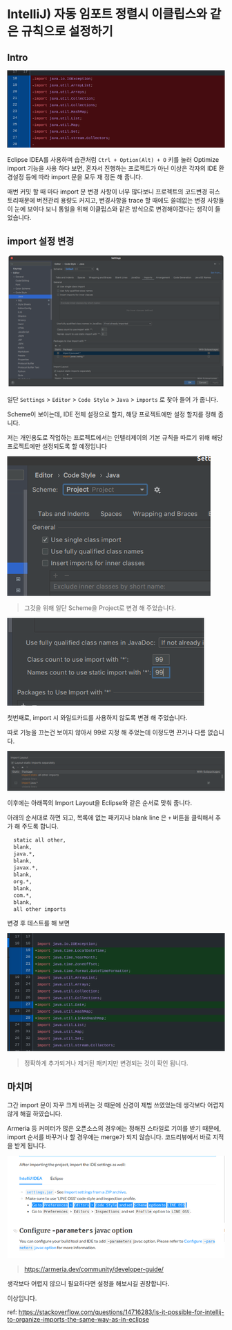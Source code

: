 # IntelliJ) 자동 임포트 정렬시 이클립스와 같은 규칙으로 설정하기

## Intro

![image-20220517155040479](https://raw.githubusercontent.com/Shane-Park/mdblog/main/development/intellij/organize-imports.assets/image-20220517155040479.png)

Eclipse IDEA를 사용하며 습관처럼 `Ctrl + Option(Alt) + O` 키를 눌러 Optimize import 기능을 사용 하다 보면, 혼자서 진행하는 프로젝트가 아닌 이상은 각자의 IDE 환경설정 등에 따라 import 문을 모두 재 정돈 해 줍니다.

매번 커밋 할 때 마다 import 문 변경 사항이 너무 많다보니 프로젝트의 코드변경 히스토리때문에 버전관리 용량도 커지고, 변경사항을 trace 할 때에도 쓸데없는 변경 사항들이 눈에 보이다 보니 통일을 위해 이클립스와 같은 방식으로 변경해야겠다는 생각이 들었습니다.

## import 설정 변경

![image-20220517155512146](https://raw.githubusercontent.com/Shane-Park/mdblog/main/development/intellij/organize-imports.assets/image-20220517155512146.png)

일단 `Settings` > `Editor` > `Code Style` > `Java` > `imports` 로 찾아 들어 가 줍니다.

Scheme이 보이는데, IDE 전체 설정으로 할지, 해당 프로젝트에만 설정 할지를 정해 줍니다.

저는 개인용도로 작업하는 프로젝트에서는 인텔리제이의 기본 규칙을 따르기 위해 해당 프로젝트에만 설정되도록 할 예정입니다

![image-20220517155722474](https://raw.githubusercontent.com/Shane-Park/mdblog/main/development/intellij/organize-imports.assets/image-20220517155722474.png)

> 그것을 위해 일단 Scheme을 Project로 변경 해 주었습니다.

![image-20220517155741357](https://raw.githubusercontent.com/Shane-Park/mdblog/main/development/intellij/organize-imports.assets/image-20220517155741357.png)

첫번째로, import 시 와일드카드를 사용하지 않도록 변경 해 주었습니다.

따로 기능을 끄는건 보이지 않아서 99로 지정 해 주었는데 이정도면 끈거나 다름 없습니다.

![image-20220517160212616](https://raw.githubusercontent.com/Shane-Park/mdblog/main/development/intellij/organize-imports.assets/image-20220517160212616.png)

이후에는 아래쪽의  Import Layout을 Eclipse와 같은 순서로 맞춰 줍니다.

아래의 순서대로 하면 되고, 목록에 없는 패키지나 blank line 은 `+` 버튼을 클릭해서 추가 해 주도록 합니다.

```
  static all other, 
  blank, 
  java.*, 
  blank, 
  javax.*, 
  blank, 
  org.*, 
  blank, 
  com.*, 
  blank, 
  all other imports
```

변경 후 테스트를 해 보면

![image-20220517160410757](https://raw.githubusercontent.com/Shane-Park/mdblog/main/development/intellij/organize-imports.assets/image-20220517160410757.png)

> 정확하게 추가되거나 제거된 패키지만 변경되는 것이 확인 됩니다.

## 마치며

그간 import 문이 자꾸 크게 바뀌는 것 때문에 신경이 제법 쓰였었는데 생각보다 어렵지 않게 해결 하였습니다.

Armeria 등 커미터가 많은 오픈소스의 경우에는 정해진 스타일로 기여를 받기 때문에, import 순서를 바꾸거나 할 경우에는 merge가 되지 않습니다. 코드리뷰에서 바로 지적을 받게 됩니다.

![image-20220517160714820](https://raw.githubusercontent.com/Shane-Park/mdblog/main/development/intellij/organize-imports.assets/image-20220517160714820.png)

> https://armeria.dev/community/developer-guide/ 

생각보다 어렵지 않으니 필요하다면 설정을 해보시길 권장합니다.

이상입니다.

ref: https://stackoverflow.com/questions/14716283/is-it-possible-for-intellij-to-organize-imports-the-same-way-as-in-eclipse